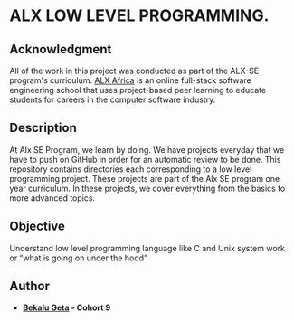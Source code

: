 # ALX LOW LEVEL PROGRAMMING.

## Acknowledgment
All of the work in this project was conducted as part of the ALX-SE program's curriculum. [ALX Africa](https://www.alxafrica.com//) is an online full-stack software engineering school that uses project-based peer learning to educate students for careers in the computer software industry.

## Description

At Alx SE Program, we learn by doing. We have projects everyday that we have to push on GitHub in order for an automatic review to be done. This repository contains directories each corresponding to a low level programming project. These projects are part of the Alx SE program one year curriculum. In these projects, we cover everything from the basics to more advanced topics.

## Objective

Understand low level programming language like C and Unix system work or “what is
going on under the hood”

## Author

* **[Bekalu Geta](https://github.com/bekalue) - Cohort 9**



